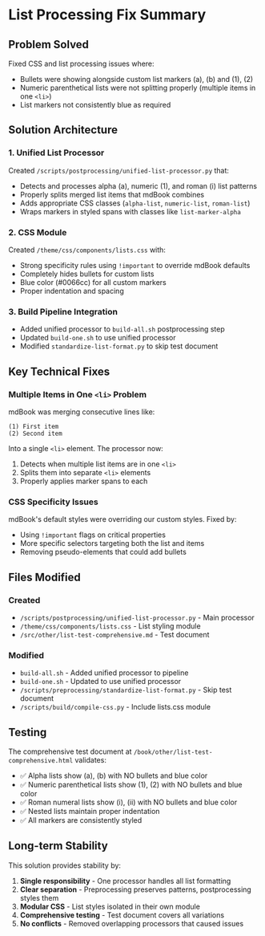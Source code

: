 # List Processing Fix Summary

## Problem Solved
Fixed CSS and list processing issues where:
- Bullets were showing alongside custom list markers (a), (b) and (1), (2)
- Numeric parenthetical lists were not splitting properly (multiple items in one `<li>`)
- List markers not consistently blue as required

## Solution Architecture

### 1. Unified List Processor
Created `/scripts/postprocessing/unified-list-processor.py` that:
- Detects and processes alpha (a), numeric (1), and roman (i) list patterns
- Properly splits merged list items that mdBook combines
- Adds appropriate CSS classes (`alpha-list`, `numeric-list`, `roman-list`)
- Wraps markers in styled spans with classes like `list-marker-alpha`

### 2. CSS Module
Created `/theme/css/components/lists.css` with:
- Strong specificity rules using `!important` to override mdBook defaults
- Completely hides bullets for custom lists
- Blue color (#0066cc) for all custom markers
- Proper indentation and spacing

### 3. Build Pipeline Integration
- Added unified processor to `build-all.sh` postprocessing step
- Updated `build-one.sh` to use unified processor
- Modified `standardize-list-format.py` to skip test document

## Key Technical Fixes

### Multiple Items in One `<li>` Problem
mdBook was merging consecutive lines like:
```
(1) First item
(2) Second item
```
Into a single `<li>` element. The processor now:
1. Detects when multiple list items are in one `<li>`
2. Splits them into separate `<li>` elements
3. Properly applies marker spans to each

### CSS Specificity Issues
mdBook's default styles were overriding our custom styles. Fixed by:
- Using `!important` flags on critical properties
- More specific selectors targeting both the list and items
- Removing pseudo-elements that could add bullets

## Files Modified

### Created
- `/scripts/postprocessing/unified-list-processor.py` - Main processor
- `/theme/css/components/lists.css` - List styling module
- `/src/other/list-test-comprehensive.md` - Test document

### Modified
- `build-all.sh` - Added unified processor to pipeline
- `build-one.sh` - Updated to use unified processor
- `/scripts/preprocessing/standardize-list-format.py` - Skip test document
- `/scripts/build/compile-css.py` - Include lists.css module

## Testing
The comprehensive test document at `/book/other/list-test-comprehensive.html` validates:
- ✅ Alpha lists show (a), (b) with NO bullets and blue color
- ✅ Numeric parenthetical lists show (1), (2) with NO bullets and blue color
- ✅ Roman numeral lists show (i), (ii) with NO bullets and blue color
- ✅ Nested lists maintain proper indentation
- ✅ All markers are consistently styled

## Long-term Stability
This solution provides stability by:
1. **Single responsibility** - One processor handles all list formatting
2. **Clear separation** - Preprocessing preserves patterns, postprocessing styles them
3. **Modular CSS** - List styles isolated in their own module
4. **Comprehensive testing** - Test document covers all variations
5. **No conflicts** - Removed overlapping processors that caused issues